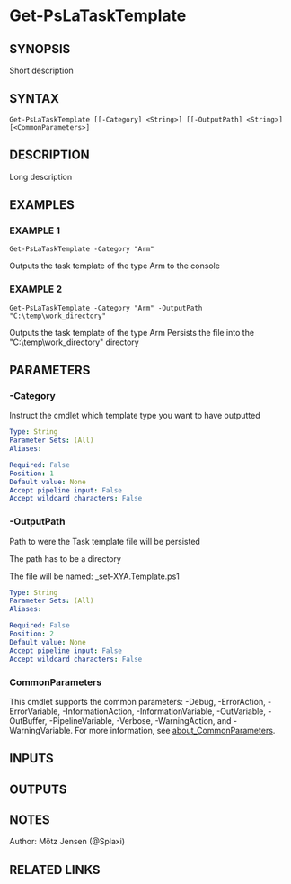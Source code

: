 ﻿---
external help file: PsLogicAppExtractor-help.xml
Module Name: PsLogicAppExtractor
online version:
schema: 2.0.0
---

# Get-PsLaTaskTemplate

## SYNOPSIS
Short description

## SYNTAX

```
Get-PsLaTaskTemplate [[-Category] <String>] [[-OutputPath] <String>] [<CommonParameters>]
```

## DESCRIPTION
Long description

## EXAMPLES

### EXAMPLE 1
```
Get-PsLaTaskTemplate -Category "Arm"
```

Outputs the task template of the type Arm to the console

### EXAMPLE 2
```
Get-PsLaTaskTemplate -Category "Arm" -OutputPath "C:\temp\work_directory"
```

Outputs the task template of the type Arm
Persists the file into the "C:\temp\work_directory" directory

## PARAMETERS

### -Category
Instruct the cmdlet which template type you want to have outputted

```yaml
Type: String
Parameter Sets: (All)
Aliases:

Required: False
Position: 1
Default value: None
Accept pipeline input: False
Accept wildcard characters: False
```

### -OutputPath
Path to were the Task template file will be persisted

The path has to be a directory

The file will be named: _set-XYA.Template.ps1

```yaml
Type: String
Parameter Sets: (All)
Aliases:

Required: False
Position: 2
Default value: None
Accept pipeline input: False
Accept wildcard characters: False
```

### CommonParameters
This cmdlet supports the common parameters: -Debug, -ErrorAction, -ErrorVariable, -InformationAction, -InformationVariable, -OutVariable, -OutBuffer, -PipelineVariable, -Verbose, -WarningAction, and -WarningVariable. For more information, see [about_CommonParameters](http://go.microsoft.com/fwlink/?LinkID=113216).

## INPUTS

## OUTPUTS

## NOTES
Author: Mötz Jensen (@Splaxi)

## RELATED LINKS
